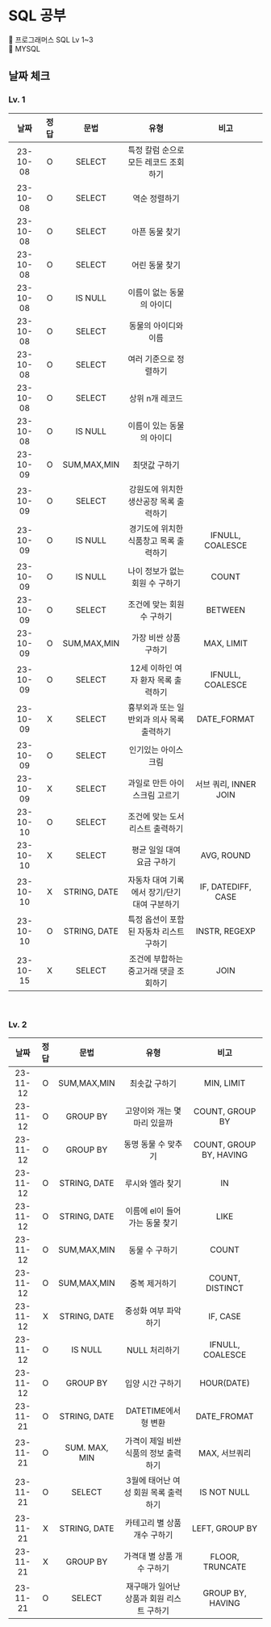 # SQL 공부
📌 프로그래머스 SQL Lv 1~3<br>
📌 MYSQL

## 날짜 체크
### Lv. 1
|날짜|정답|문법|유형|비고|
|:---:|:---:|:---:|:---:|:---:|
|23-10-08|O|SELECT|특정 칼럼 순으로 모든 레코드 조회하기|
|23-10-08|O|SELECT|역순 정렬하기|
|23-10-08|O|SELECT|아픈 동물 찾기|
|23-10-08|O|SELECT|어린 동물 찾기|
|23-10-08|O|IS NULL|이름이 없는 동물의 아이디|
|23-10-08|O|SELECT|동물의 아이디와 이름|
|23-10-08|O|SELECT|여러 기준으로 정렬하기|
|23-10-08|O|SELECT|상위 n개 레코드|
|23-10-08|O|IS NULL|이름이 있는 동물의 아이디|
|23-10-09|O|SUM,MAX,MIN|최댓값 구하기|
|23-10-09|O|SELECT|강원도에 위치한 생산공장 목록 출력하기|
|23-10-09|O|IS NULL|경기도에 위치한 식품창고 목록 출력하기|IFNULL, COALESCE|
|23-10-09|O|IS NULL|나이 정보가 없는 회원 수 구하기|COUNT|
|23-10-09|O|SELECT|조건에 맞는 회원수 구하기|BETWEEN|
|23-10-09|O|SUM,MAX,MIN|가장 비싼 상품 구하기|MAX, LIMIT|
|23-10-09|O|SELECT|12세 이하인 여자 환자 목록 출력하기|IFNULL, COALESCE|
|23-10-09|X|SELECT|흉부외과 또는 일반외과 의사 목록 출력하기|DATE_FORMAT|
|23-10-09|O|SELECT|인기있는 아이스크림|
|23-10-09|X|SELECT|과일로 만든 아이스크림 고르기|서브 쿼리, INNER JOIN|
|23-10-10|O|SELECT|조건에 맞는 도서 리스트 출력하기||
|23-10-10|X|SELECT|평균 일일 대여 요금 구하기|AVG, ROUND|
|23-10-10|X|STRING, DATE|자동차 대여 기록에서 장기/단기 대여 구분하기|IF, DATEDIFF, CASE|
|23-10-10|O|STRING, DATE|특정 옵션이 포함된 자동차 리스트 구하기|INSTR, REGEXP|
|23-10-15|X|SELECT|조건에 부합하는 중고거래 댓글 조회하기|JOIN|

<br>

### Lv. 2
|날짜|정답|문법|유형|비고|
|:---:|:---:|:---:|:---:|:---:|
|23-11-12|O|SUM,MAX,MIN|최솟값 구하기|MIN, LIMIT|
|23-11-12|O|GROUP BY|고양이와 개는 몇 마리 있을까|COUNT, GROUP BY|
|23-11-12|O|GROUP BY|동명 동물 수 맞추기|COUNT, GROUP BY, HAVING|
|23-11-12|O|STRING, DATE|루시와 엘라 찾기|IN|
|23-11-12|O|STRING, DATE|이름에 el이 들어가는 동물 찾기|LIKE|
|23-11-12|O|SUM,MAX,MIN|동물 수 구하기|COUNT|
|23-11-12|O|SUM,MAX,MIN|중복 제거하기|COUNT, DISTINCT|
|23-11-12|X|STRING, DATE|중성화 여부 파악하기|IF, CASE|
|23-11-12|O|IS NULL|NULL 처리하기|IFNULL, COALESCE|
|23-11-12|O|GROUP BY|입양 시간 구하기|HOUR(DATE)|
|23-11-21|O|STRING, DATE|DATETIME에서 형 변환|DATE_FROMAT|
|23-11-21|O|SUM. MAX, MIN|가격이 제일 비싼 식품의 정보 출력하기|MAX, 서브쿼리|
|23-11-21|O|SELECT|3월에 태어난 여성 회원 목록 출력하기|IS NOT NULL|
|23-11-21|X|STRING, DATE|카테고리 별 상품 개수 구하기|LEFT, GROUP BY|
|23-11-21|X|GROUP BY|가격대 별 상품 개수 구하기|FLOOR, TRUNCATE|
|23-11-21|O|SELECT|재구매가 일어난 상품과 회원 리스트 구하기|GROUP BY, HAVING|